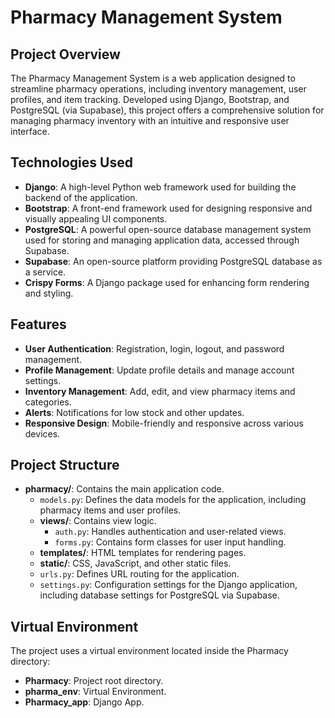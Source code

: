 # Pharmacy Management System

## Project Overview
The Pharmacy Management System is a web application designed to streamline pharmacy operations, including inventory management, user profiles, and item tracking. Developed using Django, Bootstrap, and PostgreSQL (via Supabase), this project offers a comprehensive solution for managing pharmacy inventory with an intuitive and responsive user interface.

## Technologies Used
- **Django**: A high-level Python web framework used for building the backend of the application.
- **Bootstrap**: A front-end framework used for designing responsive and visually appealing UI components.
- **PostgreSQL**: A powerful open-source database management system used for storing and managing application data, accessed through Supabase.
- **Supabase**: An open-source platform providing PostgreSQL database as a service.
- **Crispy Forms**: A Django package used for enhancing form rendering and styling.

## Features
- **User Authentication**: Registration, login, logout, and password management.
- **Profile Management**: Update profile details and manage account settings.
- **Inventory Management**: Add, edit, and view pharmacy items and categories.
- **Alerts**: Notifications for low stock and other updates.
- **Responsive Design**: Mobile-friendly and responsive across various devices.

## Project Structure
- **pharmacy/**: Contains the main application code.
  - `models.py`: Defines the data models for the application, including pharmacy items and user profiles.
  - **views/**: Contains view logic.
    - `auth.py`: Handles authentication and user-related views.
    - `forms.py`: Contains form classes for user input handling.
  - **templates/**: HTML templates for rendering pages.
  - **static/**: CSS, JavaScript, and other static files.
  - `urls.py`: Defines URL routing for the application.
  - `settings.py`: Configuration settings for the Django application, including database settings for PostgreSQL via Supabase.

## Virtual Environment
The project uses a virtual environment located inside the Pharmacy directory:
- **Pharmacy**: Project root directory.
- **pharma_env**: Virtual Environment.
- **Pharmacy_app**: Django App.
